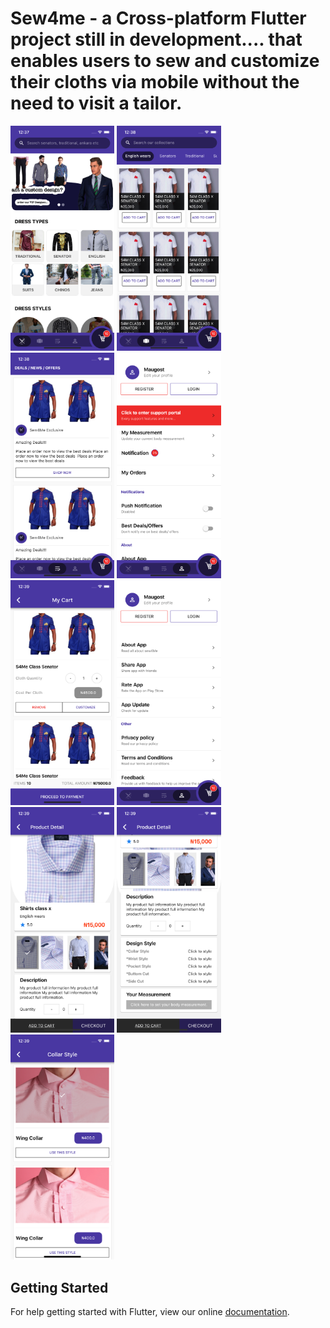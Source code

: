 # Sew4me - a Cross-platform Flutter project still in development.... that enables users to sew and customize their cloths via mobile without the need to visit a tailor.

<img src="assets/screenshots/s1.png" width="33%" /> <img src="assets/screenshots/s2.png" width="33%" /> <img src="assets/screenshots/s3.png" width="33%" />
<img src="assets/screenshots/s4.png" width="33%" /> <img src="assets/screenshots/s5.png" width="33%" /> <img src="assets/screenshots/s6.png" width="33%" />
<img src="assets/screenshots/s7.png" width="33%" /> <img src="assets/screenshots/s8.png" width="33%" /> <img src="assets/screenshots/s9.png" width="33%" />


## Getting Started

For help getting started with Flutter, view our online
[documentation](https://flutter.io/).
